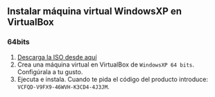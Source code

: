 ## Instalar máquina virtual WindowsXP en VirtualBox

### 64bits
1. [Descarga la ISO desde aquí](https://softlay.net/operating-system/windows-xp-professional-64-bit-iso-free-download.html)
2. Crea una máquina virtual en VirtualBox de `WindowsXP 64 bits`. Configúrala a tu gusto.
3. Ejecuta e instala. Cuando te pida el código del producto introduce: `VCFQD-V9FX9-46WVH-K3CD4-4J3JM`.

